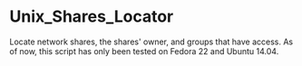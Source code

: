 # Unix_Shares_Locator
Locate network shares, the shares' owner, and groups that have access. As of now, this script has only been tested on Fedora 22 and Ubuntu 14.04. 
